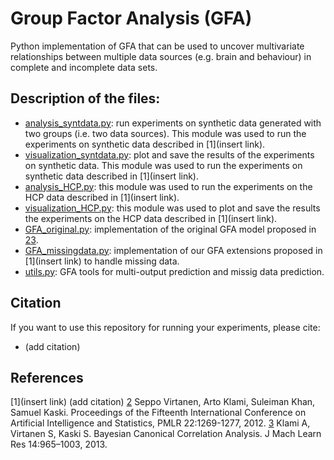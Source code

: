 # Group Factor Analysis (GFA)

Python implementation of GFA that can be used to uncover multivariate relationships between multiple data sources (e.g. brain and behaviour) in complete and incomplete data sets.

## Description of the files:
- [analysis_syntdata.py](analysis_syntdata.py): run experiments on synthetic data generated with two groups (i.e. two data sources). This module was used to run the experiments on synthetic data described in [1](insert link). 
- [visualization_syntdata.py](visualization_syntdata.py): plot and save the results of the experiments on synthetic data.
This module was used to run the experiments on synthetic data described in [1](insert link).
- [analysis_HCP.py](analysis_HCP.py): this module was used to run the experiments on the HCP data described in [1](insert link). 
- [visualization_HCP.py](visualization_HCP.py): this module was used to plot and save the results the experiments on the HCP data described in [1](insert link). 
- [GFA_original.py](models/GFA_original.py): implementation of the original GFA model proposed in [2](http://proceedings.mlr.press/v22/virtanen12.html)[3](https://www.jmlr.org/papers/v14/klami13a.html).
- [GFA_missingdata.py](models/GFA_missingdata.py): implementation of our GFA extensions proposed in [1](insert link) to handle missing data.
- [utils.py](utils.py): GFA tools for multi-output prediction and missig data prediction.

## Citation
If you want to use this repository for running your experiments, please cite:
- (add citation)

## References
[1](insert link) (add citation)
[2](http://proceedings.mlr.press/v22/virtanen12.html) Seppo Virtanen, Arto Klami, Suleiman Khan, Samuel Kaski. Proceedings of the Fifteenth International Conference on Artificial Intelligence and Statistics, PMLR 22:1269-1277, 2012.
[3](https://www.jmlr.org/papers/v14/klami13a.html) Klami A, Virtanen S, Kaski S. Bayesian Canonical Correlation Analysis. J Mach Learn Res 14:965–1003, 2013.


